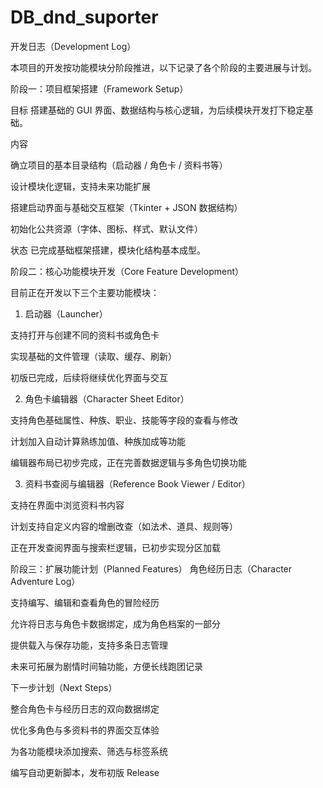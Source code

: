 # DB_dnd_suporter

开发日志（Development Log）

本项目的开发按功能模块分阶段推进，以下记录了各个阶段的主要进展与计划。

阶段一：项目框架搭建（Framework Setup）

目标
搭建基础的 GUI 界面、数据结构与核心逻辑，为后续模块开发打下稳定基础。

内容

确立项目的基本目录结构（启动器 / 角色卡 / 资料书等）

设计模块化逻辑，支持未来功能扩展

搭建启动界面与基础交互框架（Tkinter + JSON 数据结构）

初始化公共资源（字体、图标、样式、默认文件）

状态
已完成基础框架搭建，模块化结构基本成型。

阶段二：核心功能模块开发（Core Feature Development）

目前正在开发以下三个主要功能模块：

1. 启动器（Launcher）

支持打开与创建不同的资料书或角色卡

实现基础的文件管理（读取、缓存、刷新）

初版已完成，后续将继续优化界面与交互

2. 角色卡编辑器（Character Sheet Editor）

支持角色基础属性、种族、职业、技能等字段的查看与修改

计划加入自动计算熟练加值、种族加成等功能

编辑器布局已初步完成，正在完善数据逻辑与多角色切换功能

3. 资料书查阅与编辑器（Reference Book Viewer / Editor）

支持在界面中浏览资料书内容

计划支持自定义内容的增删改查（如法术、道具、规则等）

正在开发查阅界面与搜索栏逻辑，已初步实现分区加载

阶段三：扩展功能计划（Planned Features）
角色经历日志（Character Adventure Log）

支持编写、编辑和查看角色的冒险经历

允许将日志与角色卡数据绑定，成为角色档案的一部分

提供载入与保存功能，支持多条日志管理

未来可拓展为剧情时间轴功能，方便长线跑团记录

下一步计划（Next Steps）

整合角色卡与经历日志的双向数据绑定

优化多角色与多资料书的界面交互体验

为各功能模块添加搜索、筛选与标签系统

编写自动更新脚本，发布初版 Release
